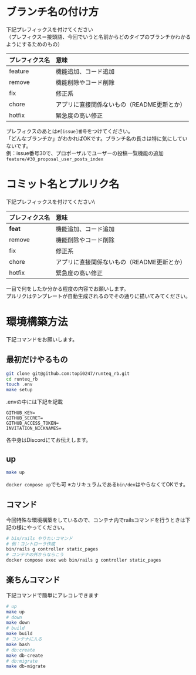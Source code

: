 # ブランチ名の付け方
下記プレフィックスを付けてください\
（プレフィクス＝接頭語、今回でいうと名前からどのタイプのブランチかわかるようにするためのもの）

| プレフィクス名 | 意味 |
| :-- | :-- |
| feature | 機能追加、コード追加 |
| remove | 機能削除やコード削除 |
| fix | 修正系 |
| chore | アプリに直接関係ないもの（README更新とか） |
| hotfix | 緊急度の高い修正 |

プレフィクスのあとは`#[issue]番号`をつけてください。\
「どんなブランチか」がわかればOKです。ブランチ名の長さは特に気にしていないです。\
例：issue番号30で、プロポーザルでユーザーの投稿一覧機能の追加\
`feature/#30_proposal_user_posts_index`

# コミット名とプルリク名
下記プレフィックスを付けてください\

| プレフィクス名 | 意味 |
| :-- | :-- |
| **feat** | 機能追加、コード追加 |
| remove | 機能削除やコード削除 |
| fix | 修正系 |
| chore | アプリに直接関係ないもの（README更新とか） |
| hotfix | 緊急度の高い修正 |

一目で何をしたか分かる程度の内容でお願いします。\
プルリクはテンプレートが自動生成されるのでその通りに描いてみてください。

# 環境構築方法
下記コマンドをお願いします。

## 最初だけやるもの
```bash
git clone git@github.com:topi0247/runteq_rb.git
cd runteq_rb
touch .env
make setup
```
.envの中には下記を記載
```
GITHUB_KEY=
GITHUB_SECRET=
GITHUB_ACCESS_TOKEN=
INVITATION_NICKNAMES=
```
各中身はDiscordにてお伝えします。

## up
```bash
make up
```
`docker compose up`でも可
※カリキュラムである`bin/dev`はやらなくてOKです。

## コマンド
今回特殊な環境構築をしているので、コンテナ内でrailsコマンドを行うときは下記の様にやってください。
```bash
# bin/rails やりたいコマンド
# 例：コントローラ作成
bin/rails g controller static_pages
# コンテナの外からならこう
docker compose exec web bin/rails g controller static_pages
```

## 楽ちんコマンド
下記コマンドで簡単にアレコレできます
```bash
# up
make up
# down
make down
# build
make build
# コンテナに入る
make bash
# db:create
make db-create
# db:migrate
make db-migrate
```